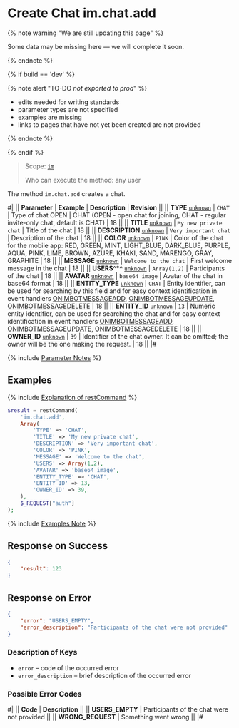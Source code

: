 # Create Chat im.chat.add

{% note warning "We are still updating this page" %}

Some data may be missing here — we will complete it soon.

{% endnote %}

{% if build == 'dev' %}

{% note alert "TO-DO _not exported to prod_" %}

- edits needed for writing standards
- parameter types are not specified
- examples are missing
- links to pages that have not yet been created are not provided

{% endnote %}

{% endif %}

> Scope: [`im`](../scopes/permissions.md)
>
> Who can execute the method: any user

The method `im.chat.add` creates a chat.

#|
|| **Parameter** | **Example** | **Description** | **Revision** ||
|| **TYPE**
[`unknown`](../data-types.md) | `CHAT` | Type of chat OPEN \| CHAT (OPEN - open chat for joining, CHAT - regular invite-only chat, default is CHAT) | 18 ||
|| **TITLE**
[`unknown`](../data-types.md) | `My new private chat` | Title of the chat | 18 ||
|| **DESCRIPTION**
[`unknown`](../data-types.md) | `Very important chat` | Description of the chat | 18 ||
|| **COLOR**
[`unknown`](../data-types.md) | `PINK` | Color of the chat for the mobile app: RED, GREEN, MINT, LIGHT_BLUE, DARK_BLUE, PURPLE, AQUA, PINK, LIME, BROWN, AZURE, KHAKI, SAND, MARENGO, GRAY, GRAPHITE | 18 ||
|| **MESSAGE**
[`unknown`](../data-types.md) | `Welcome to the chat` | First welcome message in the chat | 18 ||
|| **USERS^*^**
[`unknown`](../data-types.md) | `Array(1,2)` | Participants of the chat | 18 ||
|| **AVATAR**
[`unknown`](../data-types.md) | `base64 image` | Avatar of the chat in base64 format | 18 ||
|| **ENTITY_TYPE**
[`unknown`](../data-types.md) | `CHAT` | Entity identifier, can be used for searching by this field and for easy context identification in event handlers [ONIMBOTMESSAGEADD](.), [ONIMBOTMESSAGEUPDATE](.), [ONIMBOTMESSAGEDELETE](.) | 18 ||
|| **ENTITY_ID**
[`unknown`](../data-types.md) | `13` | Numeric entity identifier, can be used for searching the chat and for easy context identification in event handlers [ONIMBOTMESSAGEADD](.), [ONIMBOTMESSAGEUPDATE](.), [ONIMBOTMESSAGEDELETE](.) | 18 ||
|| **OWNER_ID**
[`unknown`](../data-types.md) | `39` | Identifier of the chat owner. It can be omitted; the owner will be the one making the request. | 18 ||
|#

{% include [Parameter Notes](../../_includes/required.md) %}

## Examples

{% include [Explanation of restCommand](./_includes/rest-command.md) %}

```php
$result = restCommand(
    'im.chat.add',
    Array(
        'TYPE' => 'CHAT',
        'TITLE' => 'My new private chat',
        'DESCRIPTION' => 'Very important chat',
        'COLOR' => 'PINK',
        'MESSAGE' => 'Welcome to the chat',
        'USERS' => Array(1,2),
        'AVATAR' => 'base64 image',
        'ENTITY_TYPE' => 'CHAT',
        'ENTITY_ID' => 13,
        'OWNER_ID' => 39,
    ),
    $_REQUEST["auth"]
);
```

{% include [Examples Note](../../_includes/examples.md) %}

## Response on Success

```json
{
    "result": 123
}
```

## Response on Error

```json
{
    "error": "USERS_EMPTY",
    "error_description": "Participants of the chat were not provided"
}
```

### Description of Keys

- `error` – code of the occurred error
- `error_description` – brief description of the occurred error

### Possible Error Codes

#|
|| **Code** | **Description** ||
|| **USERS_EMPTY** | Participants of the chat were not provided ||
|| **WRONG_REQUEST** | Something went wrong ||
|#